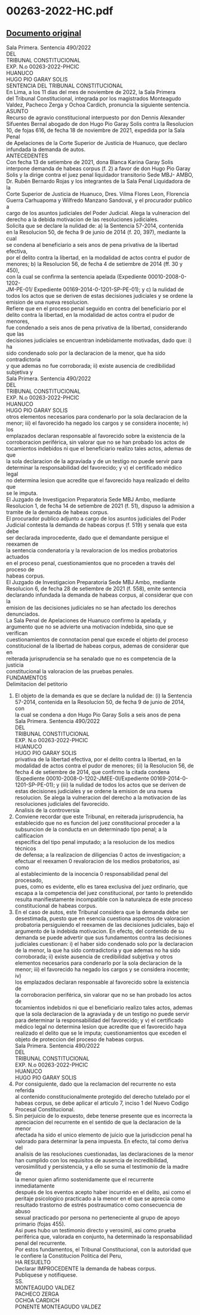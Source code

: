 
00263-2022-HC.pdf
=================
  
[Documento original](https://tc.gob.pe/jurisprudencia/2022/00263-2022-HC.pdf)  
---  
Sala Primera. Sentencia 490/2022  
DEL  
TRIBUNAL CONSTITUCIONAL  
EXP. N.o 00263-2022-PHCIC  
HUANUCO  
HUGO PIO GARAY SOLIS  
SENTENCIA DEL TRIBUNAL CONSTITUCIONAL  
En Lima, a los 11 dias del mes de noviembre de 2022, la Sala Primera  
del Tribunal Constitucional, integrada por los magistrados Monteagudo  
Valdez, Pacheco Zerga y Ochoa Cardich, pronuncia la siguiente sentencia.  
ASUNTO  
Recurso de agravio constitucional interpuesto por don Dennis Alexander  
Sifuentes Bernal abogado de don Hugo Pio Garay Solis contra la Resolucion  
10, de fojas 616, de fecha 18 de noviembre de 2021, expedida por la Sala Penal  
de Apelaciones de la Corte Superior de Justicia de Huanuco, que declaro  
infundada la demanda de autos.  
ANTECEDENTES  
Con fecha 13 de setiembre de 2021, dona Blanca Karina Garay Solis  
interpone demanda de habeas corpus (f. 2) a favor de don Hugo Pio Garay  
Solis y la dirige contra el juez penal liquidador transitorio Sede MBJ- AMBO,  
Dr. Rubén Bernardo Rojas y los integrantes de la Sala Penal Liquidadora de la  
Corte Superior de Justicia de Huanuco, Dres. Vilma Flores Leon, Florencia  
Guerra Carhuapoma y Wilfredo Manzano Sandoval, y el procurador publico a  
cargo de los asuntos judiciales del Poder Judicial. Alega la vulneracion del  
derecho a la debida motivacion de las resoluciones judiciales.  
Solicita que se declare la nulidad de: a) la Sentencia 57-2014, contenida  
en la Resolucion 50, de fecha 9 de junio de 2014 (f. 20, 397), mediante la cual  
se condena al beneficiario a seis anos de pena privativa de la libertad efectiva,  
por el delito contra la libertad, en la modalidad de actos contra el pudor de  
menores; b) la Resolucion 56, de fecha 4 de setiembre de 2014 (ff. 30 y 450),  
con la cual se confirma la sentencia apelada (Expediente 00010-2008-0-1202-  
JM-PE-01/ Expediente 00169-2014-0-1201-SP-PE-01); y c) la nulidad de  
todos los actos que se deriven de estas decisiones judiciales y se ordene la  
emision de una nueva resolucion.  
Refiere que en el proceso penal seguido en contra del beneficiario por el  
delito contra la libertad, en la modalidad de actos contra el pudor de menores,  
fue condenado a seis anos de pena privativa de la libertad, considerando que las  
decisiones judiciales se encuentran indebidamente motivadas, dado que: i) ha  
sido condenado solo por la declaracion de la menor, que ha sido contradictoria  
y que ademas no fue corroborada; ii) existe ausencia de credibilidad subjetiva y  
Sala Primera. Sentencia 490/2022  
DEL  
TRIBUNAL CONSTITUCIONAL  
EXP. N.o 00263-2022-PHCIC  
HUANUCO  
HUGO PIO GARAY SOLIS  
otros elementos necesarios para condenarlo por la sola declaracion de la  
menor; iii) el favorecido ha negado los cargos y se considera inocente; iv) los  
emplazados declaran responsable al favorecido sobre la existencia de la  
corroboracion periférica, sin valorar que no se han probado los actos de  
tocamientos indebidos ni que el beneficiario realizo tales actos, ademas de que  
la sola declaracion de la agraviada y de un testigo no puede servir para  
determinar la responsabilidad del favorecido; y v) el certificado médico legal  
no determina lesion que acredite que el favorecido haya realizado el delito que  
se le imputa.  
El Juzgado de Investigacion Preparatoria Sede MBJ Ambo, mediante  
Resolucion 1, de fecha 14 de setiembre de 2021 (f. 51), dispuso la admision a  
tramite de la demanda de habeas corpus.  
El procurador publico adjunto a cargo de los asuntos judiciales del Poder  
Judicial contesta la demanda de habeas corpus (f. 519) y senala que esta debe  
ser declarada improcedente, dado que el demandante persigue el reexamen de  
la sentencia condenatoria y la revaloracion de los medios probatorios actuados  
en el proceso penal, cuestionamientos que no proceden a través del proceso de  
habeas corpus.  
El Juzgado de Investigacion Preparatoria Sede MBJ Ambo, mediante  
Resolucion 6, de fecha 28 de setiembre de 2021 (f. 558), emite sentencia  
declarando infundada la demanda de habeas corpus, al considerar que con la  
emision de las decisiones judiciales no se han afectado los derechos  
denunciados.  
La Sala Penal de Apelaciones de Huanuco confirmo la apelada, y  
argumento que no se advierte una motivacion indebida, sino que se verifican  
cuestionamientos de connotacion penal que excede el objeto del proceso  
constitucional de la libertad de habeas corpus, ademas de considerar que en  
reiterada jurisprudencia se ha senalado que no es competencia de la justicia  
constitucional la valoracion de las pruebas penales.  
FUNDAMENTOS  
Delimitacion del petitorio  
1. El objeto de la demanda es que se declare la nulidad de: (i) la Sentencia  
57-2014, contenida en la Resolucion 50, de fecha 9 de junio de 2014, con  
la cual se condena a don Hugo Pio Garay Solis a seis anos de pena  
Sala Primera. Sentencia 490/2022  
DEL  
TRIBUNAL CONSTITUCIONAL  
EXP. N.o 00263-2022-PHCIC  
HUANUCO  
HUGO PIO GARAY SOLIS  
privativa de la libertad efectiva, por el delito contra la libertad, en la  
modalidad de actos contra el pudor de menores; (ii) la Resolucion 56, de  
fecha 4 de setiembre de 2014, que confirmo la citada condena  
(Expediente 00010-2008-0-1202-JMEE-0l/Expediente 00169-2014-0-  
1201-SP-PE-01); y (iii) la nulidad de todos los actos que se deriven de  
estas decisiones judiciales y se ordene la emision de una nueva  
resolucion. Se alega la vulneracion del derecho a la motivacion de las  
resoluciones judiciales del favorecido.  
Analisis de la controversia  
2. Conviene recordar que este Tribunal, en reiterada jurisprudencia, ha  
establecido que no es funcion del juez constitucional proceder a la  
subsuncion de la conducta en un determinado tipo penal; a la calificacion  
especifica del tipo penal imputado; a la resolucion de los medios técnicos  
de defensa; a la realizacion de diligencias 0 actos de investigacion; a  
efectuar el reexamen 0 revaloracion de los medios probatorios, asi como  
al establecimiento de la inocencia 0 responsabilidad penal del procesado,  
pues, como es evidente, ello es tarea exclusiva del juez ordinario, que  
escapa a la competencia del juez constitucional, por tanto lo pretendido  
resulta manifiestamente incompatible con la naturaleza de este proceso  
constitucional de habeas corpus.  
3. En el caso de autos, este Tribunal considera que la demanda debe ser  
desestimada, puesto que en esencia cuestiona aspectos de valoracion  
probatoria persiguiendo el reexamen de las decisiones judiciales, bajo el  
argumento de la indebida motivacion. En efecto, del contenido de su  
demanda se puede advertir que sus fundamentos contra las decisiones  
judiciales cuestionan: i) el haber sido condenado solo por la declaracion  
de la menor, la que ha sido contradictoria y que ademas no ha sido  
corroborada; ii) existe ausencia de credibilidad subjetiva y otros  
elementos necesarios para condenarlo por la sola declaracion de la  
menor; iii) el favorecido ha negado los cargos y se considera inocente; iv)  
los emplazados declaran responsable al favorecido sobre la existencia de  
la corroboracion periférica, sin valorar que no se han probado los actos de  
tocamientos indebidos ni que el beneficiario realizo tales actos, ademas  
que la sola declaracion de la agraviada y de un testigo no puede servir  
para determinar la responsabilidad del favorecido; y v) el certificado  
médico legal no determina lesion que acredite que el favorecido haya  
realizado el delito que se le imputa; cuestionamientos que exceden el  
objeto de proteccion del proceso de habeas corpus.  
Sala Primera. Sentencia 490/2022  
DEL  
TRIBUNAL CONSTITUCIONAL  
EXP. N.o 00263-2022-PHCIC  
HUANUCO  
HUGO PIO GARAY SOLIS  
4. Por consiguiente, dado que la reclamacion del recurrente no esta referida  
al contenido constitucionalmente protegido del derecho tutelado por el  
habeas corpus, se debe aplicar el articulo 7, inciso 1 del Nuevo Codigo  
Procesal Constitucional.  
5. Sin perjuicio de lo expuesto, debe tenerse presente que es incorrecta la  
apreciacion del recurrente en el sentido de que la declaracion de la menor  
afectada ha sido el unico elemento de juicio que la jurisdiccion penal ha  
valorado para determinar la pena impuesta. En efecto, tal como deriva del  
analisis de las resoluciones cuestionadas, las declaraciones de la menor  
han cumplido con los requisitos de ausencia de incredibilidad,  
verosimilitud y persistencia, y a ello se suma el testimonio de la madre de  
la menor quien afirmo sostenidamente que el recurrente inmediatamente  
después de los eventos acepto haber incurrido en el delito, asi como el  
peritaje psicologico practicado a la menor en el que se aprecia como  
resultado trastorno de estrés postraumatico como consecuencia de abuso  
sexual practicado por persona no perteneciente al grupo de apoyo  
primario (fojas 455).  
Asi pues hubo un testimonio directo y verosimil, asi como prueba  
periférica que, valorada en conjunto, ha determinado la responsabilidad  
penal del recurrente.  
Por estos fundamentos, el Tribunal Constitucional, con la autoridad que  
le confiere la Constitucion Politica del Peru,  
HA RESUELTO  
Declarar IMPROCEDENTE la demanda de habeas corpus.  
Publiquese y notifiquese.  
SS.  
MONTEAGUDO VALDEZ  
PACHECO ZERGA  
OCHOA CARDICH  
PONENTE MONTEAGUDO VALDEZ